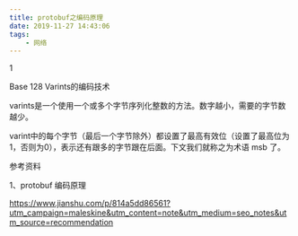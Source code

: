 ```yaml
---
title: protobuf之编码原理
date: 2019-11-27 14:43:06
tags:
	- 网络
---
```




1

Base 128 Varints的编码技术

 varints是一个使用一个或多个字节序列化整数的方法。数字越小，需要的字节数越少。

varint中的每个字节（最后一个字节除外）都设置了最高有效位（设置了最高位为1，否则为0），表示还有跟多的字节跟在后面。下文我们就称之为术语 msb 了。



参考资料

1、protobuf 编码原理

https://www.jianshu.com/p/814a5dd86561?utm_campaign=maleskine&utm_content=note&utm_medium=seo_notes&utm_source=recommendation